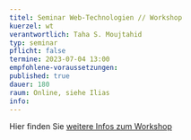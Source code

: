 ```yaml
---
titel: Seminar Web-Technologien // Workshop
kuerzel: wt
verantwortlich: Taha S. Moujtahid
typ: seminar
pflicht: false
termine: 2023-07-04 13:00
empfohlene-voraussetzungen: 
published: true
dauer: 180
raum: Online, siehe Ilias
info: 
---
```


Hier finden Sie [weitere Infos zum Workshop](https://th-koeln.github.io/mi-master-wtw/workshops/2023/Microfrontends/index/)
